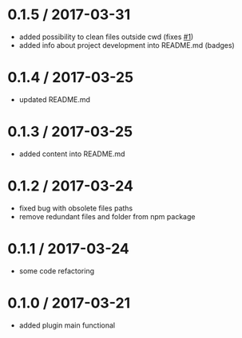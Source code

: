 
0.1.5 / 2017-03-31
==================
  * added possibility to clean files outside cwd (fixes [#1](https://github.com/GProst/webpack-clean-obsolete-chunks/issues/1))
  * added info about project development into README.md (badges)
  
0.1.4 / 2017-03-25
==================

  * updated README.md

0.1.3 / 2017-03-25
==================

  * added content into README.md

0.1.2 / 2017-03-24
==================

  * fixed bug with obsolete files paths
  * remove redundant files and folder from npm package

0.1.1 / 2017-03-24
==================

  * some code refactoring

0.1.0 / 2017-03-21
==================

  * added plugin main functional